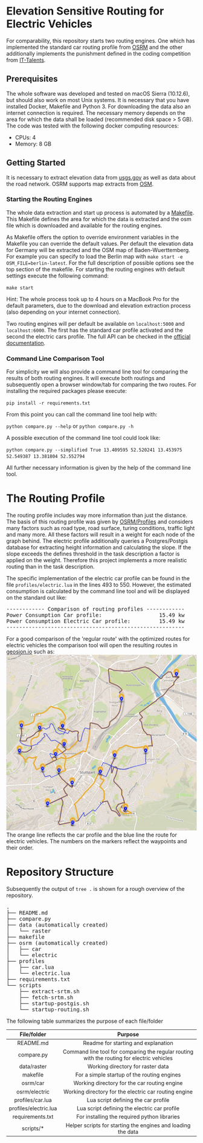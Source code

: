 # Elevation Sensitive Routing for Electric Vehicles

For comparability, this repository starts two routing engines. One which has implemented the standard car routing profile from [OSRM](https://github.com/Project-OSRM/osrm-backend) and the other additionally implements the punishment defined in the coding competition from [IT-Talents](https://www.it-talents.de/foerderung/code-competition/code-competition-04-2018).

## Prerequisites

The whole software was developed and tested on macOS Sierra (10.12.6), but should also work on most Unix systems. It is necessary that you have installed Docker, Makefile and Python 3. For downloading the data also an internet connection is required. The necessary memory depends on the area for which the data shall be loaded (recommended disk space > 5 GB). The code was tested with the following docker computing resources:
* CPUs: 4
* Memory: 8 GB

## Getting Started

It is necessary to extract elevation data from [usgs.gov](https://dds.cr.usgs.gov/srtm/) as well as data about the road network. OSRM supports map extracts from [OSM](https://www.openstreetmap.org). 

### Starting the Routing Engines

The whole data extraction and start up process is automated by a [Makefile](https://en.wikipedia.org/wiki/Makefile). This Makefile defines the area for which the data is extracted and the osm file which is downloaded and available for the routing engines. 

As Makefile offers the option to override environment variables in the Makefile you can override the default values. Per default the elevation data for Germany will be extracted and the OSM map of Baden-Wuerttemberg. For example you can specify to load the Berlin map with `make start -e OSM_FILE=berlin-latest`. For the full description of possible options see the top section of the makefile. For starting the routing engines with default settings execute the following command:

`make start`

Hint: The whole process took up to 4 hours on a MacBook Pro for the default parameters, due to the download and elevation extraction process (also depending on your internet connection).

Two routing engines will per default be available on `localhost:5000` and `localhost:6000`. The first has the standard car profile activated and the second the electric cars profile. The full API can be checked in the [official documentation](http://project-osrm.org/docs/v5.5.1/api/). 

### Command Line Comparison Tool

For simplicity we will also provide a command line tool for comparing the results of both routing engines. It will execute both routings and subsequently open a browser window/tab for comparing the two routes. For installing the required packages please execute:

`pip install -r requirements.txt`

From this point you can call the command line tool help with:

`python compare.py --help` or `python compare.py -h`

A possible execution of the command line tool could look like:

`python compare.py --simplified True 13.409595 52.520241 13.453975 52.549387 13.381804 52.552794`

All further necessary information is given by the help of the command line tool.

# The Routing Profile

The routing profile includes way more information than just the distance. The basis of this routing profile was given by [OSRM/Profiles](https://github.com/Project-OSRM/osrm-backend/blob/master/docs/profiles.md) and considers many factors such as road type, road surface, turing conditions, traffic light and many more. All these factors will result in a weight for each node of the graph behind. The electric profile additionally queries a Postgres/Postgis database for extracting height information and calculating the slope. If the slope exceeds the defines threshold in the task description a factor is applied on the weight. Therefore this project implements a more realistic routing than in the task description. 

The specific implementation of the electric car profile can be found in the file `profiles/electric.lua` in the lines 493 to 550. However, the estimated consumption is calculated by the command line tool and will be displayed on the standard out like:
<pre>
------------ Comparison of routing profiles ------------
Power Consumption Car profile:                  15.49 kw
Power Consumption Electric Car profile:         15.49 kw
--------------------------------------------------------
</pre>

For a good comparison of the 'regular route' with the optimized routes for electric vehicles the comparison tool will open the resulting routes in [geosjon.io](geosjon.io) such as:
![alt text](./docs/assets/geojsonio.png)
The orange line reflects the car profile and the blue line the route for electric vehicles. The numbers on the markers reflect the waypoints and their order.

# Repository Structure

Subsequently the output of `tree .` is shown for a rough overview of the repository.

<pre>
.
├── README.md
├── compare.py
├── data (automatically created)
│   └── raster
├── makefile
├── osrm (automatically created)
│   ├── car
│   └── electric
├── profiles
│   ├── car.lua
│   └── electric.lua
├── requirements.txt
└── scripts
    ├── extract-srtm.sh
    ├── fetch-srtm.sh
    ├── startup-postgis.sh
    └── startup-routing.sh
</pre>

The following table summarizes the purpose of each file/folder

| File/folder               | Purpose                                                                                    |
|:-------------------------:|:------------------------------------------------------------------------------------------:|
| README.md                 | Readme for starting and explanation                                                        |
| compare.py                | Command line tool for comparing the regular routing with the routing for electric vehicles |
| data/raster               | Working directory for raster data                                                          |
| makefile                  | For a simple startup of the routing engines                                                |
| osrm/car                  | Working directory for the car routing engine                                               |
| osrm/electric             | Working directory for the electric car routing engine                                      |
| profiles/car.lua          | Lua script defining the car profile                                                        |
| profiles/electric.lua     | Lua script defining the electric car profile                                               |
| requirements.txt          | For installing the required python libraries                                               |
| scripts/*                 | Helper scripts for starting the engines and loading the data                               |
